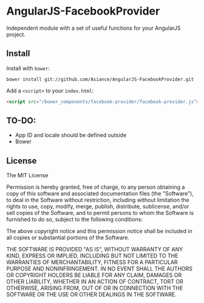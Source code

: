 AngularJS-FacebookProvider
==========================

Independent module with a set of useful functions for your AngularJS project.

## Install

Install with `bower`:

```shell
bower install git://github.com/Asiance/AngularJS-FacebookProvider.git
```

Add a `<script>` to your `index.html`:

```html
<script src="/bower_components/facebook-provider/facebook-provider.js"></script>
```

## TO-DO:
* App ID and locale should be defined outside
* Bower

## License

The MIT License

Permission is hereby granted, free of charge, to any person obtaining a copy
of this software and associated documentation files (the "Software"), to deal
in the Software without restriction, including without limitation the rights
to use, copy, modify, merge, publish, distribute, sublicense, and/or sell
copies of the Software, and to permit persons to whom the Software is
furnished to do so, subject to the following conditions:

The above copyright notice and this permission notice shall be included in
all copies or substantial portions of the Software.

THE SOFTWARE IS PROVIDED "AS IS", WITHOUT WARRANTY OF ANY KIND, EXPRESS OR
IMPLIED, INCLUDING BUT NOT LIMITED TO THE WARRANTIES OF MERCHANTABILITY,
FITNESS FOR A PARTICULAR PURPOSE AND NONINFRINGEMENT. IN NO EVENT SHALL THE
AUTHORS OR COPYRIGHT HOLDERS BE LIABLE FOR ANY CLAIM, DAMAGES OR OTHER
LIABILITY, WHETHER IN AN ACTION OF CONTRACT, TORT OR OTHERWISE, ARISING FROM,
OUT OF OR IN CONNECTION WITH THE SOFTWARE OR THE USE OR OTHER DEALINGS IN
THE SOFTWARE.
